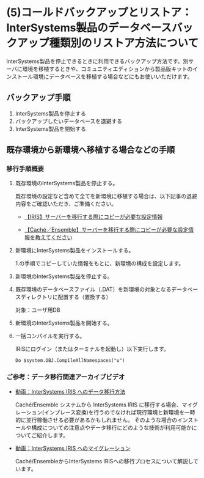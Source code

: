 # (5)コールドバックアップとリストア：InterSystems製品のデータベースバックアップ種類別のリストア方法について

InterSystems製品を停止できるときに利用できるバックアップ方法です。別サーバに環境を移植するときや、コミュニティエディションから製品版キットのインストール環境にデータベースを移植する場合などにもお使いいただけます。

## バックアップ手順

1. InterSystems製品を停止する
2. バックアップしたいデータベースを退避する
3. InterSystems製品を開始する

## 既存環境から新環境へ移植する場合などの手順

### 移行手順概要

1. 既存環境のInterSystems製品を停止する。

    既存環境の設定など含めて全てを新環境に移植する場合は、以下記事の退避内容をご確認いただき、ご準備ください。

    - [【IRIS】サーバーを移行する際にコピーが必要な設定情報](https://jp.community.intersystems.com/node/498526)

    - [【Caché／Ensemble】サーバーを移行する際にコピーが必要な設定情報を教えてください](https://faq.intersystems.co.jp/csp/faq/result.csp?DocNo=438)

2. 新環境にInterSystems製品をインストールする。

    1.の手順でコピーしていた情報をもとに、新環境の構成を設定します。

3. 新環境のInterSystems製品を停止する。

4. 既存環境のデータベースファイル（.DAT）を新環境の対象となるデータベースディレクトリに配置する（置換する）

    対象：ユーザ用DB

5. 新環境のInterSystems製品を開始する。

6. 一括コンパイルを実行する。

    IRISにログイン（またはターミナルを起動し）以下実行します。
    
    ```
    Do $system.OBJ.CompileAllNamespaces("u")
    ```


### ご参考：データ移行関連アーカイブビデオ

- [動画：InterSystems IRIS へのデータ移行方法](https://jp.community.intersystems.com/node/497566)

    Caché/Ensemble システムから InterSystems IRIS に移行する場合、マイグレーション(インプレース変換)を行うのでなければ現行環境と新環境を一時的に並行稼働させる必要があるかもしれません。
    そのような場合のインストールや構成についての注意点やデータ移行にどのような技術が利用可能かについてご紹介します。
- [動画：InterSystems IRIS へのマイグレーション](https://jp.community.intersystems.com/node/491606)

    Caché/EnsembleからInterSystems IRISへの移行プロセスについて解説しています。
